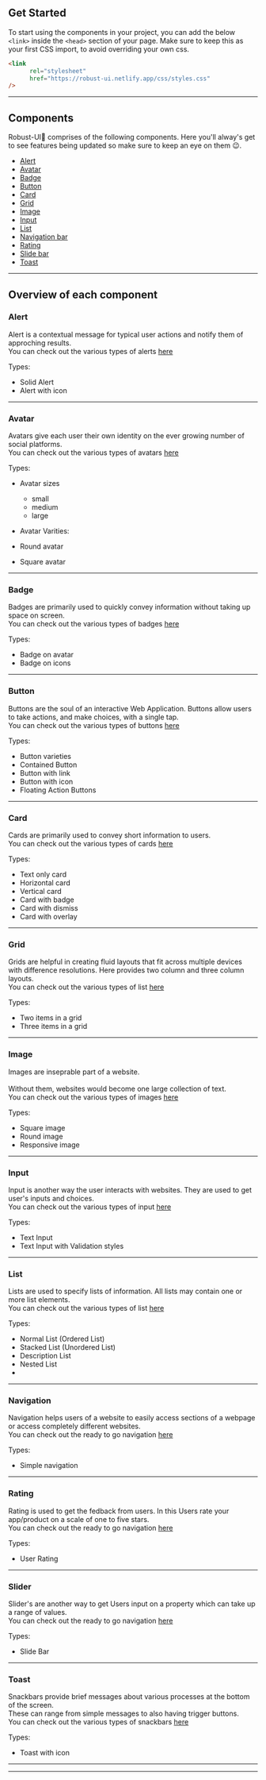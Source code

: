 ## Get Started

To start using the components in your project, you can add the below `<link>` inside the `<head>` section of your page. Make sure to keep this as your first CSS import, to avoid overriding your own css.

```html
<link 
      rel="stylesheet" 
      href="https://robust-ui.netlify.app/css/styles.css" 
/>

```

---

## Components

Robust-UI🚀 comprises of the following components. Here you'll alway's get to see features being updated so make sure to keep an eye on them 😉.

<ul>
  <li><a href="https://robust-ui.netlify.app/components/alert/alert">Alert</a></li>
  <li><a href="https://robust-ui.netlify.app/components/Avatar/avatar">Avatar</a></li>
  <li><a href="https://robust-ui.netlify.app/components/Badge/badge">Badge</a></li>
  <li><a href="https://robust-ui.netlify.app/components/Button/button">Button</a></li>
  <li><a href="https://robust-ui.netlify.app/components/card/card">Card</a></li>
 <li><a href="https://robust-ui.netlify.app/components/Grid/grid">Grid</a></li>
  <li><a href="https://robust-ui.netlify.app/components/ImageR/imageR">Image</a></li>
  <li><a href="https://robust-ui.netlify.app/components/Input/input">Input</a></li>
    <li><a href="https://robust-ui.netlify.app/components/Lists/lists">List</a></li>
  <li><a href="https://robust-ui.netlify.app/components/Navigation/navigation">Navigation bar</a> </li>
    <li><a href="https://robust-ui.netlify.app/components/Rating/rating">Rating</a></li>
      <li><a href="https://robust-ui.netlify.app/components/Slidebar/slidebar">Slide bar</a></li>
  <li><a href="https://robust-ui.netlify.app/components/Toast/toast">Toast</a></li>


</ul>

---
## Overview of each component


### Alert

Alert is a contextual message for typical user actions and notify them of approching results.
<br />
You can check out the various types of alerts [here](https://robust-ui.netlify.app/components/alert/alert)

Types:
* Solid Alert
* Alert with icon

----

### Avatar

Avatars give each user their own identity on the ever growing number of social platforms. 
<br />
You can check out the various types of avatars [here](https://robust-ui.netlify.app/components/Avatar/avatar)

Types:
* Avatar sizes
  * small
  * medium
  * large

* Avatar Varities:
 * Round avatar
 * Square avatar

<hr />

### Badge

Badges are primarily used to quickly convey information without taking up space on screen.
<br />
You can check out the various types of badges [here](https://robust-ui.netlify.app/components/Badge/badge)

Types:
* Badge on avatar
* Badge on icons

<hr />

### Button

Buttons are the soul of an interactive Web Application. Buttons allow users to take actions, and make choices, with a single tap.
<br />
You can check out the various types of buttons [here](https://robust-ui.netlify.app/components/Button/button)

Types:
* Button varieties
 * Contained Button
 * Button with link
 * Button with icon
 * Floating Action Buttons

<hr />

### Card

Cards are primarily used to convey short information to users.
<br />
You can check out the various types of cards [here](https://robust-ui.netlify.app/components/Card/card)

Types:
* Text only card
* Horizontal card
* Vertical card
* Card with badge
* Card with dismiss
* Card with overlay

<hr />

### Grid

Grids are helpful in creating fluid layouts that fit across multiple devices with difference resolutions. Here provides two column and three column layouts.
<br />
You can check out the various types of list [here](https://robust-ui.netlify.app/components/Grid/grid)

Types:
* Two items in a grid
* Three items in a grid

<hr />

### Image

Images are inseprable part of a website.  
<br />
Without them, websites would become one large collection of text.
<br />
You can check out the various types of images [here](https://robust-ui.netlify.app/components/ImageR/imageR)

Types:
* Square image
* Round image
* Responsive image

<hr />

### Input

Input is another way the user interacts with websites. They are used to get user's inputs and choices.
<br />
You can check out the various types of input [here](https://robust-ui.netlify.app/components/Input/input)

Types:
* Text Input
* Text Input with Validation styles


<hr />

### List

Lists are used to specify lists of information. All lists may contain one or more list elements. 
<br />
You can check out the various types of list [here](https://robust-ui.netlify.app/components/Lists/lists)

Types:
*  Normal List (Ordered List)
* Stacked List (Unordered List)
* Description List
* Nested List
* 

<hr />

### Navigation

Navigation helps users of a website to easily access sections of a webpage or access completely different websites.
<br />
You can check out the ready to go navigation [here]("https://robust-ui.netlify.app/components/Navigation/navigation)

Types:
* Simple navigation

<hr />

### Rating

Rating is used to get the fedback from users. In this Users rate your app/product on a scale of one to five stars.
<br />
You can check out the ready to go navigation [here]("https://robust-ui.netlify.app/components/Rating/rating)

Types:
* User Rating

<hr />

### Slider

 Slider's are another way to get Users input on a property which can take up a range of values.
<br />
You can check out the ready to go navigation [here]("https://robust-ui.netlify.app/components/Slidebar/slidebar)

Types:
* Slide Bar

<hr />

### Toast

Snackbars provide brief messages about various processes at the bottom of the screen.
<br /> 
These can range from simple messages to also having trigger buttons.
<br />
You can check out the various types of snackbars [here](https://robust-ui.netlify.app/components/toast/toast)

Types:
* Toast with icon


<hr />


---

